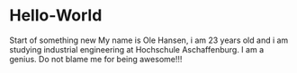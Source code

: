 # Hello-World
Start of something new
My name is Ole Hansen, i am 23 years old and i am studying industrial engineering at Hochschule Aschaffenburg.
I am a genius. Do not blame me for being awesome!!!
